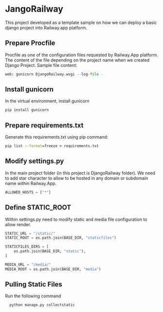 # JangoRailway
This project developed as a template sample on how we can deploy a basic django project into Railway.app platform.


## Prepare Procfile
Procfile as one of the configuration files requested by Railway.App platform. The content of the file depending on the project name when we created Django Project.
Sample file content:

``` py
web: gunicorn DjangoRailway.wsgi --log-file -

```

## Install gunicorn
In the virtual environment, install gunicorn

```cmd
pip install gunicorn
```

## Prepare requirements.txt
Generate this requirements.txt using pip command:

``` cmd
pip list --format=freeze > requirements.txt
```

## Modify settings.py 
In the main project folder (in this project is DjangoRailway folder). We need to add star character to allow to be hosted in any domain or subdomain name within Railway.App.
``` py
ALLOWED_HOSTS = ["*"]
```

## Define STATIC_ROOT
Within settings.py need to modify static and media file configuration to allow render.

``` py
STATIC_URL = "/static/"
STATIC_ROOT = os.path.join(BASE_DIR, "staticfiles")

STATICFILES_DIRS = [
    os.path.join(BASE_DIR, "static"),
]

MEDIA_URL = "/media/"
MEDIA_ROOT = os.path.join(BASE_DIR, "media")
```

## Pulling Static Files
  Run the following command

  ``` cmd
    python manage.py collectstatic
  ```

